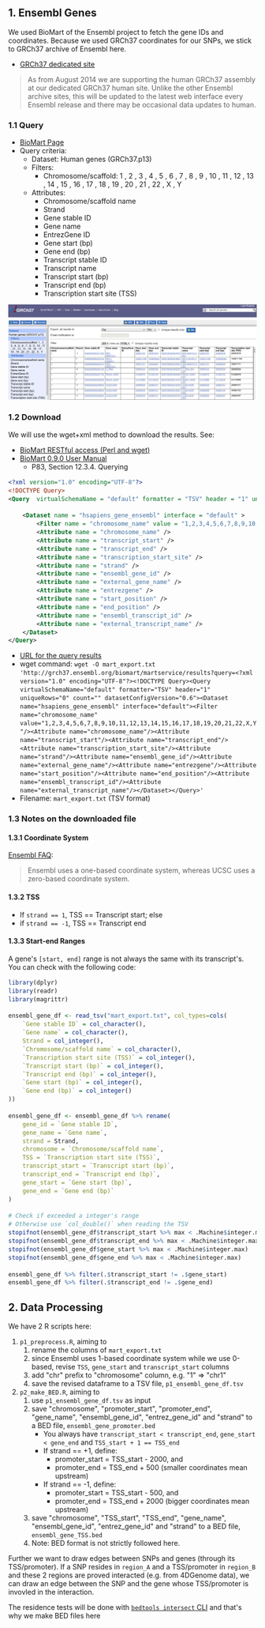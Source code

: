 ## 1. Ensembl Genes

We used BioMart of the Ensembl project to fetch the gene IDs and coordinates. Because we used GRCh37 coordinates for our SNPs, we stick to GRCh37 archive of Ensembl here.

- [GRCh37 dedicated site](http://grch37.ensembl.org/index.html)

> As from August 2014 we are supporting the human GRCh37 assembly at our dedicated GRCh37 human site. Unlike the other Ensembl archive sites, this will be updated to the latest web interface every Ensembl release and there may be occasional data updates to human.

### 1.1 Query

- [BioMart Page](http://grch37.ensembl.org/biomart/martview/ab5aa16c0090f93c4a06be76fd30ed9e?VIRTUALSCHEMANAME=default&ATTRIBUTES=hsapiens_gene_ensembl.default.feature_page.chromosome_name|hsapiens_gene_ensembl.default.feature_page.strand|hsapiens_gene_ensembl.default.feature_page.ensembl_gene_id|hsapiens_gene_ensembl.default.feature_page.external_gene_name|hsapiens_gene_ensembl.default.feature_page.entrezgene|hsapiens_gene_ensembl.default.feature_page.start_position|hsapiens_gene_ensembl.default.feature_page.end_position|hsapiens_gene_ensembl.default.feature_page.ensembl_transcript_id|hsapiens_gene_ensembl.default.feature_page.external_transcript_name|hsapiens_gene_ensembl.default.feature_page.transcript_start|hsapiens_gene_ensembl.default.feature_page.transcript_end|hsapiens_gene_ensembl.default.feature_page.transcription_start_site&FILTERS=hsapiens_gene_ensembl.default.filters.chromosome_name."1,2,3,4,5,6,7,8,9,10,11,12,13,14,15,16,17,18,19,20,21,22,X,Y"&VISIBLEPANEL=resultspanel)
- Query criteria:
    - Dataset: Human genes (GRCh37.p13)
    - Filters:
        - Chromosome/scaffold: 1 , 2 , 3 , 4 , 5 , 6 , 7 , 8 , 9 , 10 , 11 , 12 , 13 , 14 , 15 , 16 , 17 , 18 , 19 , 20 , 21 , 22 , X , Y
    - Attributes:
        - Chromosome/scaffold name
        - Strand
        - Gene stable ID
        - Gene name
        - EntrezGene ID
        - Gene start (bp)
        - Gene end (bp)
        - Transcript stable ID
        - Transcript name
        - Transcript start (bp)
        - Transcript end (bp)
        - Transcription start site (TSS)
	
![](./biomart_2018-12-06_18-17-24.png)

### 1.2 Download

We will use the wget+xml method to download the results. See:

- [BioMart RESTful access (Perl and wget)](https://grch37.ensembl.org/info/data/biomart/biomart_restful.html#wget)
- [BioMart 0.9.0 User Manual](http://www.biomart.org/other/biomart_0.9_0_documentation.pdf)
    - P83, Section 12.3.4. Querying

```xml
<?xml version="1.0" encoding="UTF-8"?>
<!DOCTYPE Query>
<Query  virtualSchemaName = "default" formatter = "TSV" header = "1" uniqueRows = "0" count = "" datasetConfigVersion = "0.6" >
			
	<Dataset name = "hsapiens_gene_ensembl" interface = "default" >
		<Filter name = "chromosome_name" value = "1,2,3,4,5,6,7,8,9,10,11,12,13,14,15,16,17,18,19,20,21,22,X,Y"/>
		<Attribute name = "chromosome_name" />
		<Attribute name = "transcript_start" />
		<Attribute name = "transcript_end" />
		<Attribute name = "transcription_start_site" />
		<Attribute name = "strand" />
		<Attribute name = "ensembl_gene_id" />
		<Attribute name = "external_gene_name" />
		<Attribute name = "entrezgene" />
		<Attribute name = "start_position" />
		<Attribute name = "end_position" />
		<Attribute name = "ensembl_transcript_id" />
		<Attribute name = "external_transcript_name" />
	</Dataset>
</Query>
```

- [URL for the query results](http://grch37.ensembl.org/biomart/martservice/results?query=%3C?xml%20version=%221.0%22%20encoding=%22UTF-8%22?%3E%3C!DOCTYPE%20Query%3E%3CQuery%20virtualSchemaName=%22default%22%20formatter=%22TSV%22%20header=%221%22%20uniqueRows=%220%22%20count=%22%22%20datasetConfigVersion=%220.6%22%3E%3CDataset%20name=%22hsapiens_gene_ensembl%22%20interface=%22default%22%3E%3CFilter%20name=%22chromosome_name%22%20value=%221,2,3,4,5,6,7,8,9,10,11,12,13,14,15,16,17,18,19,20,21,22,X,Y%22/%3E%3CAttribute%20name=%22chromosome_name%22/%3E%3CAttribute%20name=%22transcript_start%22/%3E%3CAttribute%20name=%22transcript_end%22/%3E%3CAttribute%20name=%22transcription_start_site%22/%3E%3CAttribute%20name=%22strand%22/%3E%3CAttribute%20name=%22ensembl_gene_id%22/%3E%3CAttribute%20name=%22external_gene_name%22/%3E%3CAttribute%20name=%22entrezgene%22/%3E%3CAttribute%20name=%22start_position%22/%3E%3CAttribute%20name=%22end_position%22/%3E%3CAttribute%20name=%22ensembl_transcript_id%22/%3E%3CAttribute%20name=%22external_transcript_name%22/%3E%3C/Dataset%3E%3C/Query%3E)
- wget command: `wget -O mart_export.txt 'http://grch37.ensembl.org/biomart/martservice/results?query=<?xml version="1.0" encoding="UTF-8"?><!DOCTYPE Query><Query  virtualSchemaName="default" formatter="TSV" header="1" uniqueRows="0" count="" datasetConfigVersion="0.6"><Dataset name="hsapiens_gene_ensembl" interface="default"><Filter name="chromosome_name" value="1,2,3,4,5,6,7,8,9,10,11,12,13,14,15,16,17,18,19,20,21,22,X,Y"/><Attribute name="chromosome_name"/><Attribute name="transcript_start"/><Attribute name="transcript_end"/><Attribute name="transcription_start_site"/><Attribute name="strand"/><Attribute name="ensembl_gene_id"/><Attribute name="external_gene_name"/><Attribute name="entrezgene"/><Attribute name="start_position"/><Attribute name="end_position"/><Attribute name="ensembl_transcript_id"/><Attribute name="external_transcript_name"/></Dataset></Query>'`
- Filename: `mart_export.txt` (TSV format)

### 1.3 Notes on the downloaded file

#### 1.3.1 Coordinate System

[Ensembl FAQ](https://uswest.ensembl.org/Help/Faq?id=286):

> Ensembl uses a one-based coordinate system, whereas UCSC uses a zero-based coordinate system.

#### 1.3.2 TSS

- If `strand == 1`, TSS == Transcript start; else
- if `strand == -1`, TSS == Transcript end

#### 1.3.3 Start-end Ranges

A gene's `[start, end]` range is not always the same with its transcript's. You can check with the following code:

```r
library(dplyr)
library(readr)
library(magrittr)

ensembl_gene_df <- read_tsv("mart_export.txt", col_types=cols(
	`Gene stable ID` = col_character(),
	`Gene name` = col_character(),
	Strand = col_integer(),
	`Chromosome/scaffold name` = col_character(),
	`Transcription start site (TSS)` = col_integer(),
	`Transcript start (bp)` = col_integer(),
	`Transcript end (bp)` = col_integer(),
	`Gene start (bp)` = col_integer(),
	`Gene end (bp)` = col_integer()
))

ensembl_gene_df <- ensembl_gene_df %>% rename(
	gene_id = `Gene stable ID`,
	gene_name = `Gene name`,
	strand = Strand,
	chromosome = `Chromosome/scaffold name`,
	TSS = `Transcription start site (TSS)`,
	transcript_start = `Transcript start (bp)`,
	transcript_end = `Transcript end (bp)`,
	gene_start = `Gene start (bp)`,
	gene_end = `Gene end (bp)`
)

# Check if exceeded a integer's range
# Otherwise use `col_double()` when reading the TSV
stopifnot(ensembl_gene_df$transcript_start %>% max < .Machine$integer.max)
stopifnot(ensembl_gene_df$transcript_end %>% max < .Machine$integer.max)
stopifnot(ensembl_gene_df$gene_start %>% max < .Machine$integer.max)
stopifnot(ensembl_gene_df$gene_end %>% max < .Machine$integer.max)

ensembl_gene_df %>% filter(.$transcript_start != .$gene_start)
ensembl_gene_df %>% filter(.$transcript_end != .$gene_end)
```

## 2. Data Processing

We have 2 R scripts here:

1. `p1_preprocess.R`, aiming to
    1. rename the columns of `mart_export.txt`
    2. since Ensembl uses 1-based coordinate system while we use 0-based, revise `TSS`, `gene_start` and `transcript_start` columns
    3. add "chr" prefix to "chromosome" column, e.g. "1" => "chr1"
    4. save the revised dataframe to a TSV file, `p1_ensembl_gene_df.tsv`
1. `p2_make_BED.R`, aiming to
    1. use `p1_ensembl_gene_df.tsv` as input
    2. save "chromosome", "promoter_start", "promoter_end", "gene_name", "ensembl_gene_id", "entrez_gene_id" and "strand" to a BED file, `ensembl_gene_promoter.bed`
        - You always have `transcript_start < transcript_end`, `gene_start < gene_end` and `TSS_start + 1 == TSS_end`
        - If strand == +1, define:
            - promoter_start = TSS_start - 2000, and 
            - promoter_end = TSS_end + 500 (smaller coordinates mean upstream)
        - If strand == -1, define:
            - promoter_start = TSS_start - 500, and 
            - promoter_end = TSS_end + 2000 (bigger coordinates mean upstream)
    3. save "chromosome", "TSS_start", "TSS_end", "gene_name", "ensembl_gene_id", "entrez_gene_id" and "strand" to a BED file, `ensembl_gene_TSS.bed`
    4. Note: BED format is not strictly followed here.

Further we want to draw edges between SNPs and genes (through its TSS/promoter). If a SNP resides in `region_A` and a TSS/promoter in `region_B` and these 2 regions are proved interacted (e.g. from 4DGenome data), we can draw an edge between the SNP and the gene whose TSS/promoter is invovled in the interaction.

The residence tests will be done with [`bedtools intersect` CLI](https://bedtools.readthedocs.io/en/latest/content/tools/intersect.html) and that's why we make BED files here